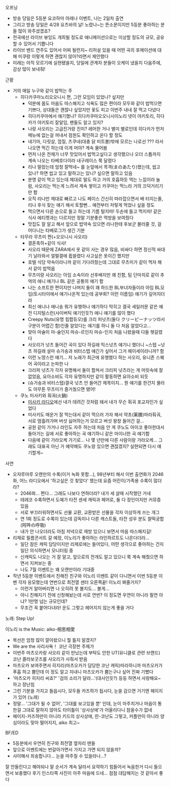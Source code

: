 오프닝
- 방송 당일은 5등분 요코하마 아레나 이벤트, 나는 2일차 출연
- 그리고 방송 당일은 4/28 요츠바의 날! 노렸나~는 뜬소문이지만 5등분 좋아하는 분들 많이 와주셨겠죠?
- 전국에선 라이브 뷰잉도 개최될 정도로 애니메이션으로는 이상할 정도의 규모, 공유할 수 있어서 기쁩니다
- 라이브 밴드 연주도 있어서 어찌 될런지~ 리허설 있을 때 어떤 곡의 포메이션에 대해 미쿠랑 이렇게 하면 괜찮지 않아?라면서 제안했다
- 미래는 아직 모르기에 실현됐을지, 당일에 관계자 분들이 오케이 냈을지 다음주에, 감상 많이 보내줘!

근황
- 거의 매일 누구와 같이 밥먹는 주
  - 히다카쿠마노리오오니시 편, 그런 모임이 있었나? 싶지만
    - 덕분에 몸도 마음도 따스해지고 식욕도 많은 편이라 모두와 같이 밥먹으면 기쁘다, 상대들은 괜찮나 싶었지만 꽃도 피고 이번주 내내 잘 먹고 다녔다
    - 히다카쿠마에서 얘기했나? 히다카쿠마오오니시이노리 넷이 야키토리, 히다카가 야키토리 잘알임, 팬들도 알고 있지?
    - 나랑 사오리는 고급진거랑 진미? 레어한 거나 별미 별로인데 히다카가 먼저 메뉴에 없는걸 꺼내서 점원도 확인하고 온다 할 정도
    - 네기마, 다릿살, 껍질, 츠쿠네(대충 닭 미트볼)밖에 모르는 나로선 ??? 라서 나오면 먹긴 하는데 이게 머야? 계속 물어봄
    - 먼저 나온 전채가 너무 맛있어서 밥먹고싶다고 생각했으나 오더 스톱까지 계속 나오는 타베호다이라 내구레이스 쭉 달렸다
    - 리나 말랐는데 엄청 잘먹네~ 를 눈앞에서 목격(まのあたり)했는데, 씹고 있나? 하면 씹고 있고 말하고는 있니? 싶으면 말하고 있음
    - 분명 같이 먹고 있는데 제대로 말도 하고 거의 호흡하듯 먹는 느낌이라 놀람, 사오리는 먹는게 느려서 계속 쌓이고 카쿠마는 먹느라 거의 끄덕거리기만 함
    - 오직 리나만 제대로 빠르고 나도 페이스 간신히 따라잡으면서 배 터지는줄, 리나 후식 찾는 얘기 해서 토할뻔... 예전부터 저렇게 먹었나 싶을 정도
    - 먹으면서 다른 손으로 들고 하는데 기름 털지마! 두손에 들고 먹지마! 같은 식사 에티켓과는 다르지만 정말 기분좋은 먹방을 보여줬다
    - 맛집도 잘 알고 해서 앞으로 밥약속 있으면 리나한테 후보군 불러줄 것, 걸어다니는 타베로그가 생긴 기분
  - 타무라 무츠미 편(+오오니시 사오리)
    - 결혼축하+같이 식사!
    - 사오리 때문에 ZARA에서 옷 같이 사는 경우 많음, 비싸다 하면 정신적 싸대기 날라와서 얼떨결에 휩쓸렸다 사고싶은 옷이긴 했지만
    - 호텔 식당 약속이라니까 같이 기다려줬는데 그대로 무츠미가 같이 먹자 해서 같이 밥먹음
    - 무츠미랑 사오리는 아임 소속이라 선후배지만 꽤 친함, 팀 단마치로 같이 추억의 애니 얘기나 BL 같은 공통의 얘기 함
    - 나는 소프트한 편이지만 나머지 둘이 꽤 하드한 BL부녀자들이라 아임 BL모임(토시타이에서 얘기나온적 있는데 공부회? 이런 이름임) 얘기가 깊어지더라
    - 최신 애니나 애니송 뭐가 유행하나 얘기하다 막히고 결국 세일러문 같은 예전 디지털스런(사이버틱 얘기인듯?) 애니 얘기를 많이 했다
    - Creepy Nuts(유명 힙합듀오)를 크리 피넛츠(둘다 クリーピーナッツ라서 구분이 어렵긴 함)인줄 알았다는 얘기를 하니 둘 다 처음 알았다고...
    - 맞아 마슐이 마-슐인지 마슈-르인지 마슈-인지 처음 나왔을때 다들 헷갈렸다
    - 사오리가 넛츠 들어간 곡이 있다 하길래 믹스넛츠 얘기니 했더니 ~스텝 ~넛츠 하길래 설마 슈가송과 비터스텝 얘긴가 싶어서 그거 헤이세이라니까? 함
    - 이런 노땅스런 얘기... 저 노래가 최근에 유행했다 하는 사오리, 유니존 스퀘어 곡이라고 논파한 나
    - 크리피 넛츠가 각자 유명해서 둘이 합쳐서 크리피 넛츠라는 게 머릿속에 잘 없었음, 요아소비도 각자 유명하지만 같이 활동하면 요아소비 되듯
    - (슈가송과 비터스텝)결국 넛츠 안 들어간 제목이지... 뭔 얘기를 한건지 몰라도 아무튼 무츠미가 즐거웠으면 됐어!
  - 쿠노 미사키와 훠궈(火鍋)
    - [미사키 라디오](https://youtu.be/rjK-0XDAxIY?si=GDKXXt3ExD6R5TZH&t=550)에선 내가 데려간 것처럼 돼서 내가 무슨 훠궈 포교자인가 싶었다
    - 미사키도 매운거 잘 먹는대서 같이 먹으러 가자 해서 약초(薬膳)마라훠궈, 서로 땀흘려가며 버섯 싫어하는거 모르고 버섯 왕창 들어간 걸...
    - 공원 같이 가거나 라인도 자주 하는데 처음 안 게 쿠노도 아이코 좋아한대서 돌아가는 길에 서로 좋아하는 곡 얘기하니 같은 마이너한 곡 얘기함
    - 다음에 같이 가라오케 가기로... 나 몇 년만에 다른 사람이랑 가라오케... 그래도 대표곡 아닌 거 예약해도 쿠노랑 있으면 괜찮겠지? 실현되면 다시 얘기할게~

사연
- 오쟈루마루 오랜만의 수록(이거 녹화 못함...), 98년부터 해서 이번 출연화가 2046화, 어느 라디오에서 '하고싶은 것 찾았다' 했는데 요즘 어린이/가족용 수록이 많더라?
  - 2046화... 쩐다... 그래도 나보다 연하더라? 내가 세 살때 시작했던 거네
  - 테레코 수록하면서 도예가 타잔 센세 캐릭과 페어로, 둘 다 장인이지만 커뮤증 있음
  - 서로 부끄러워하면서도 선물 교환, 교환받은 선물을 각자 이상하게 쓰는 개그
  - 연 1회 정도로 수록이 있는데 감독이나 다른 캐스트들, 타잔 성우 분도 찰떡궁합(阿吽の呼吸)
  - 내가 안 나오더라도 아침 저녁으로 재방 있으니 보면서 마음 따스해지길!
- 리제로 필름콘서트 갈 예정, 이노리가 좋아하는 라인하르트도 나온다더라...
  - 일단 잠든 캐릭 담당이지만 리제로에는 들어있다, 어떤 생각으로 좋아하는 건지 일단 의식하면서 모니터링 중
  - 신캐릭도 나오는 거 잘 알고, 앞으로의 전개도 알고 있으니 쭉 계속 해줬으면 하면서 지켜보는 중
  - 나도 7월 이벤트는 꽤 오랜만이라 기대중
- 작년 5등분 이벤트에서 친해진 친구와 이노리 이벤트 같이 다니면서 이번 5등분 이벤 각자 응모했는데 연번으로 최전열 센터 오른쪽끝! 이노리 봐줄거지?
  - 이런거 알아버리면 나 오히려 못 볼지도... 볼게...
  - 아니 친해지기 전에 신청해놨는데 서로 연번? 이 정도면 우연이 아니라 필연 아냐? 1만명 넘는 규모인데?
  - 무조건 꼭 붙어다녀라! 운도 그렇고 헤어지지 않는게 좋을 거다

노래: Step Up!

이노리 is the Music: aiko-相思相愛
- 복선은 엄청 많이 깔아왔으니 뭘 틀지 알겠지?
- We are the 사리사욕！ 코난 극장판 주제가
- 이번주 마츠오카랑 사오리 같이 만났는데 부탁도 안한 UT(유니클로 관련 브랜드) 코난 콜라보굿즈를 사오리가 사줘서 받음
- 마츠오카 보여주면서 히지리(마츠오카가 담당한 코난 캐릭)따라하니까 마츠오카가 푸흡 하고 뿜던데 이 정도 알고 지내니 마츠오카가 뿜는구나 싶어 진짜 기뻤다
- '마츠오카 히지리 씨죠?' '검의 소리가 달라...'(대사인듯?) 등등 하면서 사랑해요~ 하고 장난침
- 그런 기분을 가지고 들읍시다, 모두들 카즈하가 됩시다, 눈을 감으면 거기엔 헤이지가 있어
(노래)
- 정말... '그대가 될 수 없어', '그대를 보고있을 뿐' 인데, 눈이 마주치거나 마음이 통한걸 그대로 말하지 않아도 타이틀이 '상사상애'가 어울리다니 참을수가 없네
- 헤이지-카즈하만이 아니라 키드의 상사상애, 란-코난도 그렇고, 커플만이 아니라 양심이라도 맞아 떨어지지, aiko 최고~

BF/ED
- 5등분에서 우연히 친구와 최전열 옆자리 맨들 
- 앞으로 이벤트에는 번갈아가면서 가지고 가면 되지 않을까?
- 샤이해서 죄송합니다... 눈을 마주칠 수 있을라나...?

잘 안들린다고 해야되나 말 순서가 계속 달라서 요약하기 힘들어서 녹음한거 다시 들으면서 보충했다
후기 인스타쪽 사진이 아주 마음에 드네... 점점 대담해지는 것 같아서 좋다